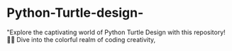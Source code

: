 # Python-Turtle-design-
"Explore the captivating world of Python Turtle Design with this repository! 🐢✨ Dive into the colorful realm of coding creativity,
